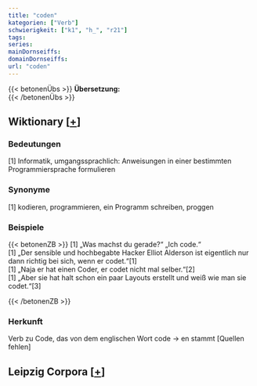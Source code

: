 ```yaml
---
title: "coden"
kategorien: ["Verb"]
schwierigkeit: ["k1", "h_", "r21"]
tags:
series:
mainDornseiffs:
domainDornseiffs:
url: "coden"
---
```


{{< betonenÜbs >}}
**Übersetzung:**  
{{< /betonenÜbs >}}

## Wiktionary [[+](https://de.wiktionary.org/wiki/coden)]

### Bedeutungen
[1] Informatik, umgangssprachlich: Anweisungen in einer bestimmten Programmiersprache formulieren  

### Synonyme
[1] kodieren, programmieren, ein Programm schreiben, proggen  

### Beispiele
{{< betonenZB >}}
[1] „Was machst du gerade?“ „Ich code.“  
[1] „Der sensible und hochbegabte Hacker Elliot Alderson ist eigentlich nur dann richtig bei sich, wenn er codet.“[1]  
[1] „Naja er hat einen Coder, er codet nicht mal selber.“[2]  
[1] „Aber sie hat halt schon ein paar Layouts erstellt und weiß wie man sie codet.“[3]  

{{< /betonenZB >}}
### Herkunft
Verb zu Code, das von dem englischen Wort code → en stammt [Quellen fehlen]  


## Leipzig Corpora [[+](https://corpora.uni-leipzig.de/en/res?word=coden&corpusId=deu_newscrawl-public_2018)]

